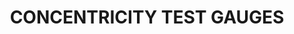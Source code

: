 --- 
title : "CONCENTRICITY TEST GAUGES"
date: 
draft: false
short_desc : " For the high-precision alignment and measurement of your machine "
long_desc : "Diebold concentricity gauges are certified accuracy gauges for aligning and measuring your machine tool. Many thousands of our plug gauges are in use all over the world. Our customers appreciate the exceptional accuracy and reliability of our plug gauges. 
                     The concentricity test gauges are manufactured in our fully air-conditioned production facility and measured and calibrated on the most precise measuring machines - with a quality certificate from the specialist for measuring gauges and spindle and tool measuring equipment.
                     As a service, we offer you the calibration and certification of your plug gauges, for Diebold plug gauges and also for third-party products. "
img : "/images/diebold-img/measuringtools-img/concentricity-test-gauges.jpg"
link    : "concentricity-test-gauges"
series: "/diebold/measuring/"
features : [" ", "", ""]
---
